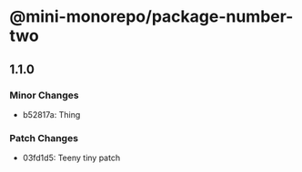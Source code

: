 # @mini-monorepo/package-number-two

## 1.1.0

### Minor Changes

- b52817a: Thing

### Patch Changes

- 03fd1d5: Teeny tiny patch
